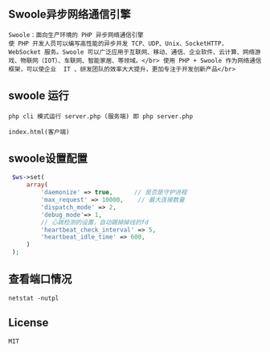 
## Swoole异步网络通信引擎
    Swoole：面向生产环境的 PHP 异步网络通信引擎
    使 PHP 开发人员可以编写高性能的异步并发 TCP、UDP、Unix、SocketHTTP， WebSocket 服务。Swoole 可以广泛应用于互联网、移动、通信、企业软件、云计算、网络游戏、物联网（IOT）、车联网、智能家居、等领域。</br> 使用 PHP + Swoole 作为网络通信框架，可以使企业  IT 、研发团队的效率大大提升，更加专注于开发创新产品</br>
    
## swoole 运行
    php cli 模式运行 server.php (服务端) 即 php server.php
    
    index.html(客户端)
   
## swoole设置配置
   ```php
    $ws->set(
        array(
            'daemonize' => true,      // 是否是守护进程
            'max_request' => 10000,    // 最大连接数量
            'dispatch_mode' => 2,
            'debug_mode'=> 1,
            // 心跳检测的设置，自动踢掉掉线的fd
            'heartbeat_check_interval' => 5,
            'heartbeat_idle_time' => 600,
        )
    );
   ```
## 查看端口情况

    netstat -nutpl
    
## License
    MIT
